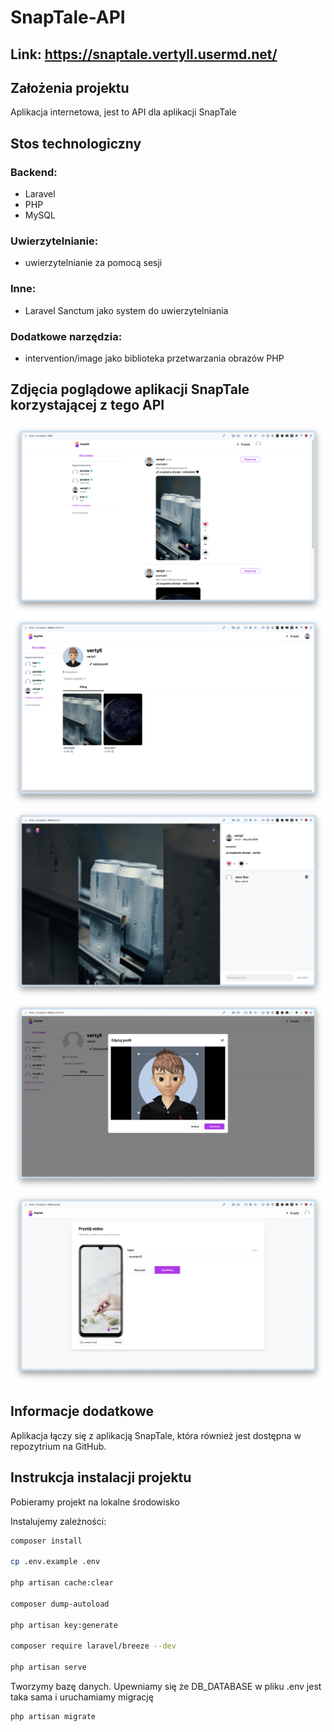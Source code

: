 # SnapTale-API
## Link: https://snaptale.vertyll.usermd.net/

## Założenia projektu 

Aplikacja internetowa, jest to API dla aplikacji SnapTale

## Stos technologiczny

### Backend:
- Laravel
- PHP
- MySQL

### Uwierzytelnianie:
- uwierzytelnianie za pomocą sesji

### Inne:
- Laravel Sanctum jako system do uwierzytelniania

### Dodatkowe narzędzia:
- intervention/image jako biblioteka przetwarzania obrazów PHP

## Zdjęcia poglądowe aplikacji SnapTale korzystającej z tego API

![Widok projektu](https://raw.githubusercontent.com/vertyll/SnapTale/main/screenshots/snaptale4.png)
![Widok projektu](https://raw.githubusercontent.com/vertyll/SnapTale/main/screenshots/snaptale2.png)
![Widok projektu](https://raw.githubusercontent.com/vertyll/SnapTale/main/screenshots/snaptale5.png)
![Widok projektu](https://raw.githubusercontent.com/vertyll/SnapTale/main/screenshots/snaptale1.png)
![Widok projektu](https://raw.githubusercontent.com/vertyll/SnapTale/main/screenshots/snaptale3.png)

## Informacje dodatkowe

Aplikacja łączy się z aplikacją SnapTale, która również jest dostępna w repozytrium na GitHub.

## Instrukcja instalacji projektu

Pobieramy projekt na lokalne środowisko

Instalujemy zależności:

```bash
composer install 

cp .env.example .env 

php artisan cache:clear

composer dump-autoload

php artisan key:generate

composer require laravel/breeze --dev

php artisan serve
```

Tworzymy bazę danych. Upewniamy się że DB_DATABASE w pliku .env jest taka sama i uruchamiamy migrację

```
php artisan migrate
```
